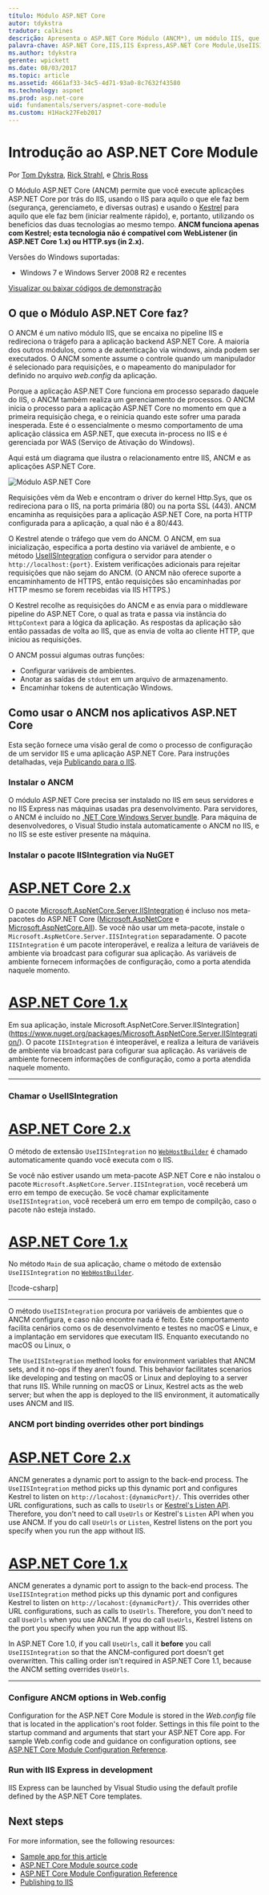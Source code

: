 ```yaml
---
título: Módulo ASP.NET Core
autor: tdykstra
tradutor: calkines
descrição: Apresenta o ASP.NET Core Módulo (ANCM*), um módulo IIS, que permite o servidor web Kestrel usar o IIS ou IIS Express como um servidor de proxy reservo.
palavra-chave: ASP.NET Core,IIS,IIS Express,ASP.NET Core Module,UseIISIntegration
ms.author: tdykstra
gerente: wpickett
ms.date: 08/03/2017
ms.topic: article
ms.assetid: 4661af33-34c5-4d71-93a0-8c7632f43580
ms.technology: aspnet
ms.prod: asp.net-core
uid: fundamentals/servers/aspnet-core-module
ms.custom: H1Hack27Feb2017
---
```

# Introdução ao ASP.NET Core Module

Por [Tom Dykstra](https://github.com/tdykstra), [Rick Strahl](https://github.com/RickStrahl), e [Chris Ross](https://github.com/Tratcher) 

O Módulo ASP.NET Core (ANCM) permite que você execute aplicações ASP.NET Core por trás do IIS, usando o IIS para aquilo o que ele faz bem (segurança, gerenciameto, e diversas outras) e usando o [Kestrel](kestrel.md) para aquilo que ele faz bem (iniciar realmente rápido), e, portanto, utilizando os benefícios das duas tecnologias ao mesmo tempo. **ANCM funciona apenas com Kestrel; esta tecnologia não é compatível com WebListener (in ASP.NET Core 1.x) ou HTTP.sys (in 2.x).**

Versões do Windows suportadas:

* Windows 7 e Windows Server 2008 R2 e recentes

[Visualizar ou baixar códigos de demonstração](https://github.com/aspnet/Docs/tree/master/aspnetcore/fundamentals/servers/aspnet-core-module/sample)

## O que o Módulo ASP.NET Core faz?

O ANCM é um nativo módulo IIS, que se encaixa no pipeline IIS e redireciona o trágefo para a aplicação backend ASP.NET Core. A maioria dos outros módulos, como a de autenticação via windows, ainda podem ser executados. O ANCM somente assume o controle quando um manipulador é selecionado para requisições, e o mapeamento do manipulador for definido no arquivo *web.config* da aplicação.

Porque a aplicação ASP.NET Core funciona em processo separado daquele do IIS, o ANCM também realiza um gerenciamento de processos. O ANCM inicia o processo para a aplicação ASP.NET Core no momento em que a primeira requisição chega, e o reinicia quando este sofrer uma parada inesperada. Este é o essencialmente o mesmo comportamento de uma aplicação clássica em ASP.NET, que executa in-process no IIS e é gerenciada por WAS (Serviço de Ativação do Windows).

Aqui está um diagrama que ilustra o relacionamento entre IIS, ANCM e as aplicações ASP.NET Core.

![Módulo ASP.NET Core](aspnet-core-module/_static/ancm.png)

Requisições vêm da Web e encontram o driver do kernel Http.Sys, que os redireciona para o IIS, na porta primária (80) ou na porta SSL (443). ANCM encaminha as requisições para a aplicação ASP.NET Core, na porta HTTP configurada para a aplicação, a qual não é a 80/443.

O Kestrel atende o tráfego que vem do ANCM. O ANCM, em sua inicialização, especifica a porta destino via variável de ambiente, e o método [UseIISIntegration](#call-useiisintegration) configura o servidor para atender o `http://localhost:{port}`. Existem verificações adicionais para rejeitar requisições que não sejam do ANCM. (O ANCM não oferece suporte a encaminhamento de HTTPS, então requisições são encaminhadas por HTTP mesmo se forem recebidas via IIS HTTPS.)

O Kestrel recolhe as requisições do ANCM e as envia para o middleware pipeline do ASP.NET Core, o qual as trata e passa via instãncia do `HttpContext` para a lógica da aplicação. As respostas da aplicação são então passadas de volta ao IIS, que as envia de volta ao cliente HTTP, que iniciou as requisições.

O ANCM possui algumas outras funções:

* Configurar variáveis de ambientes.
* Anotar as saídas de `stdout` em um arquivo de armazenamento.
* Encaminhar tokens de autenticação Windows.

## Como usar o ANCM nos aplicativos ASP.NET Core

Esta seção fornece uma visão geral de como o processo de configuração de um servidor IIS e uma aplicação ASP.NET Core. Para instruções detalhadas, veja [Publicando para o IIS](.../../publishing/iis.md).

### Instalar o ANCM

O módulo ASP.NET Core precisa ser instalado no IIS em seus servidores e no IIS Express nas máquinas usadas pra desenvolvimento. Para servidores, o ANCM é incluído no [.NET Core Windows Server bundle](https://aka.ms/dotnetcore.2.0.0-windowshosting). Para máquina de desenvolvedores, o Visual Studio instala automaticamente o ANCM no IIS, e no IIS se este estiver presente na máquina.

### Instalar o pacote IISIntegration via NuGET 

# [ASP.NET Core 2.x](#tab/aspnetcore2x)

O pacote [Microsoft.AspNetCore.Server.IISIntegration](https://www.nuget.org/packages/Microsoft.AspNetCore.Server.IISIntegration/) é incluso nos meta-pacotes do ASP.NET Core ([Microsoft.AspNetCore](https://www.nuget.org/packages/Microsoft.AspNetCore/) e [Microsoft.AspNetCore.All](xref:fundamentals/metapackage)). Se você não usar um meta-pacote, instale o `Microsoft.AspNetCore.Server.IISIntegration` separadamente. O pacote `IISIntegration` é um pacote interoperável, e realiza a leitura de variáveis de ambiente via broadcast para cofigurar sua aplicação. As variáveis de ambiente fornecem informações de configuração, como a porta atendida naquele momento.

# [ASP.NET Core 1.x](#tab/aspnetcore1x)

Em sua aplicação, instale Microsoft.AspNetCore.Server.IISIntegration](https://www.nuget.org/packages/Microsoft.AspNetCore.Server.IISIntegration/). O pacote `IISIntegration` é inteoperável, e realiza a leitura de variáveis de ambiente via broadcast para cofigurar sua aplicação. As variáveis de ambiente fornecem informações de configuração, como a porta atendida naquele momento.

---

### Chamar o UseIISIntegration

# [ASP.NET Core 2.x](#tab/aspnetcore2x)

O método de extensão `UseIISIntegration` no [`WebHostBuilder`](https://docs.microsoft.com/aspnet/core/api/microsoft.aspnetcore.hosting.webhostbuilder) é chamado automaticamente quando você executa com o IIS.

Se você não estiver usando um meta-pacote ASP.NET Core e não instalou o pacote `Microsoft.AspNetCore.Server.IISIntegration`, você receberá um erro em tempo de execução. Se você chamar explicitamente `UseIISIntegration`, você receberá um erro em tempo de compilção, caso o pacote não esteja instado.

# [ASP.NET Core 1.x](#tab/aspnetcore1x)

No método `Main` de sua aplicação, chame o método de extensão `UseIISIntegration` no [`WebHostBuilder`](https://docs.microsoft.com/aspnet/core/api/microsoft.aspnetcore.hosting.webhostbuilder). 

[!code-csharp[](aspnet-core-module/sample/Program.cs?name=snippet_Main&highlight=12)]

---

O método `UseIISIntegration` procura por variáveis de ambientes que o ANCM configura, e caso não encontre nada é feito. Este comportamento facilita cenários como os de desenvolvimento e testes no macOS e Linux, e a implantação em servidores que executam IIS. Enquanto executando no macOS ou Linux, o

The `UseIISIntegration` method looks for environment variables that ANCM sets, and it no-ops if they aren't found. This behavior facilitates scenarios like developing and testing on macOS or Linux and deploying to a server that runs IIS. While running on macOS or Linux, Kestrel acts as the web server; but when the app is deployed to the IIS environment, it automatically uses ANCM and IIS.

### ANCM port binding overrides other port bindings

# [ASP.NET Core 2.x](#tab/aspnetcore2x)

ANCM generates a dynamic port to assign to the back-end process. The `UseIISIntegration` method picks up this dynamic port and configures Kestrel to listen on `http://locahost:{dynamicPort}/`. This overrides other URL configurations, such as calls to `UseUrls` or [Kestrel's Listen API](xref:fundamentals/servers/kestrel?tabs=aspnetcore2x#endpoint-configuration). Therefore, you don't need to call `UseUrls` or Kestrel's `Listen` API when you use ANCM. If you do call `UseUrls` or `Listen`, Kestrel listens on the port you specify when you run the app without IIS.

# [ASP.NET Core 1.x](#tab/aspnetcore1x)

ANCM generates a dynamic port to assign to the back-end process. The `UseIISIntegration` method picks up this dynamic port and configures Kestrel to listen on `http://locahost:{dynamicPort}/`. This overrides other URL configurations, such as calls to `UseUrls`. Therefore, you don't need to call `UseUrls` when you use ANCM. If you do call `UseUrls`, Kestrel listens on the port you specify when you run the app without IIS.

In ASP.NET Core 1.0, if you call `UseUrls`, call it **before** you call `UseIISIntegration` so that the ANCM-configured port doesn't get overwritten. This calling order isn't required in ASP.NET Core 1.1, because the ANCM setting overrides `UseUrls`.

---

### Configure ANCM options in Web.config

Configuration for the ASP.NET Core Module is stored in the *Web.config* file that is located in the application's root folder. Settings in this file point to the startup command and arguments that start your ASP.NET Core app. For sample Web.config code and guidance on configuration options, see [ASP.NET Core Module Configuration Reference](../../hosting/aspnet-core-module.md).

### Run with IIS Express in development

IIS Express can be launched by Visual Studio using the default profile defined by the ASP.NET Core templates.

## Next steps

For more information, see the following resources:

* [Sample app for this article](https://github.com/aspnet/Docs/tree/master/aspnetcore/fundamentals/servers/aspnet-core-module/sample)
* [ASP.NET Core Module source code](https://github.com/aspnet/AspNetCoreModule)
* [ASP.NET Core Module Configuration Reference](../../hosting/aspnet-core-module.md)
* [Publishing to IIS](../../publishing/iis.md)
